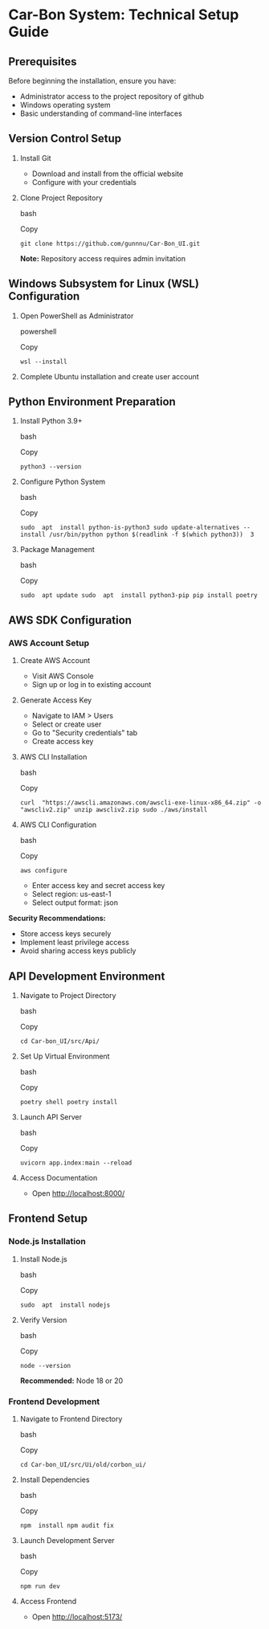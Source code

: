 
# Car-Bon System: Technical Setup Guide

## Prerequisites

Before beginning the installation, ensure you have:

-   Administrator access to the project repository of github
-   Windows operating system
-   Basic understanding of command-line interfaces

## Version Control Setup

1.  Install Git
    -   Download and install from the official website
    -   Configure with your credentials
2.  Clone Project Repository
    
    bash
    
    Copy
    
    `git clone https://github.com/gunnnu/Car-Bon_UI.git`
    
    **Note:** Repository access requires admin invitation

## Windows Subsystem for Linux (WSL) Configuration

1.  Open PowerShell as Administrator
    
    powershell
    
    Copy
    
    `wsl --install`
    
2.  Complete Ubuntu installation and create user account

## Python Environment Preparation

1.  Install Python 3.9+
    
    bash
    
    Copy
    
    `python3 --version`
    
2.  Configure Python System
    
    bash
    
    Copy
    
    `sudo  apt  install python-is-python3 sudo update-alternatives --install /usr/bin/python python $(readlink -f $(which python3))  3`
    
3.  Package Management
    
    bash
    
    Copy
    
    `sudo  apt update sudo  apt  install python3-pip pip install poetry`
    

## AWS SDK Configuration

### AWS Account Setup

1.  Create AWS Account
    -   Visit AWS Console
    -   Sign up or log in to existing account
2.  Generate Access Key
    -   Navigate to IAM > Users
    -   Select or create user
    -   Go to "Security credentials" tab
    -   Create access key
3.  AWS CLI Installation
    
    bash
    
    Copy
    
    `curl  "https://awscli.amazonaws.com/awscli-exe-linux-x86_64.zip" -o "awscliv2.zip" unzip awscliv2.zip sudo ./aws/install`
    
4.  AWS CLI Configuration
    
    bash
    
    Copy
    
    `aws configure`
    
    -   Enter access key and secret access key
    -   Select region: us-east-1
    -   Select output format: json

**Security Recommendations:**

-   Store access keys securely
-   Implement least privilege access
-   Avoid sharing access keys publicly

## API Development Environment

1.  Navigate to Project Directory
    
    bash
    
    Copy
    
    `cd Car-bon_UI/src/Api/`
    
2.  Set Up Virtual Environment
    
    bash
    
    Copy
    
    `poetry shell poetry install`
    
3.  Launch API Server
    
    bash
    
    Copy
    
    `uvicorn app.index:main --reload`
    
4.  Access Documentation
    -   Open [http://localhost:8000/](http://localhost:8000/)

## Frontend Setup

### Node.js Installation

1.  Install Node.js
    
    bash
    
    Copy
    
    `sudo  apt  install nodejs`
    
2.  Verify Version
    
    bash
    
    Copy
    
    `node --version`
    
    **Recommended:** Node 18 or 20

### Frontend Development

1.  Navigate to Frontend Directory
    
    bash
    
    Copy
    
    `cd Car-bon_UI/src/Ui/old/corbon_ui/`
    
2.  Install Dependencies
    
    bash
    
    Copy
    
    `npm  install npm audit fix`
    
3.  Launch Development Server
    
    bash
    
    Copy
    
    `npm run dev`
    
4.  Access Frontend
    -   Open [http://localhost:5173/](http://localhost:5173/)